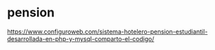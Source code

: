 # pension
https://www.configuroweb.com/sistema-hotelero-pension-estudiantil-desarrollada-en-php-y-mysql-comparto-el-codigo/
